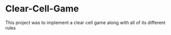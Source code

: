 # Clear-Cell-Game
This project was to implement a clear cell game along with all of its different rules
